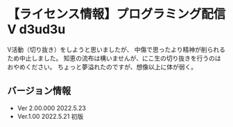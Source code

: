 # 【ライセンス情報】プログラミング配信V d3ud3u

V活動（切り抜き）をしようと思いましたが、
中傷で思ったより精神が削られるため中止しました。
知恵の流布は構いませんが、にこ生の切り抜きを行うのはおやめください。
ちょっと夢溢れたのですが、想像以上に体が弱く。

## バージョン情報
- Ver 2.00.000 2022.5.23
- Ver.1.00 2022.5.21 初版

